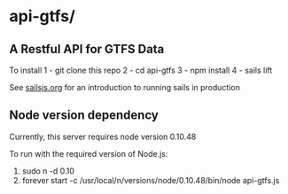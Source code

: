 # api-gtfs/
## A Restful API for GTFS Data

To install
1 - git clone this repo
2 - cd api-gtfs
3 - npm install
4 - sails lift

See [sailsjs.org](http://sailsjs.org/#!documentation/deployment) for an introduction to running sails in production

## Node version dependency
Currently, this server requires node version 0.10.48

To run with the required version of Node.js:
1. sudo n -d 0.10
1. forever start -c /usr/local/n/versions/node/0.10.48/bin/node api-gtfs.js


